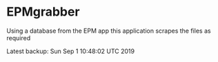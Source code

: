 # EPMgrabber
Using a database from the EPM app this application scrapes the files as required


Latest backup: Sun Sep 1 10:48:02 UTC 2019
